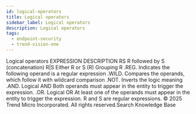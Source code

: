 ```yaml
---
id: logical-operators
title: Logical operators
sidebar_label: Logical operators
description: Logical operators
tags:
  - endpoint-security
  - trend-vision-one
---
```


 Logical operators EXPRESSION DESCRIPTION RS R followed by S (concatenation) R|S Either R or S (R) Grouping R .REG. Indicates the following operand is a regular expression .WILD. Compares the operands, which follow it with wildcard comparison .NOT. Inverts the logic meaning .AND. Logical AND Both operands must appear in the entity to trigger the expression. .OR. Logical OR At least one of the operands must appear in the entity to trigger the expression. R and S are regular expressions. © 2025 Trend Micro Incorporated. All rights reserved.Search Knowledge Base